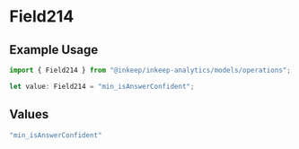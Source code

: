 # Field214

## Example Usage

```typescript
import { Field214 } from "@inkeep/inkeep-analytics/models/operations";

let value: Field214 = "min_isAnswerConfident";
```

## Values

```typescript
"min_isAnswerConfident"
```